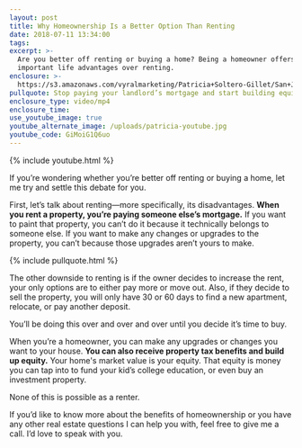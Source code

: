 ```yaml
---
layout: post
title: Why Homeownership Is a Better Option Than Renting
date: 2018-07-11 13:34:00
tags:
excerpt: >-
  Are you better off renting or buying a home? Being a homeowner offers many
  important life advantages over renting.
enclosure: >-
  https://s3.amazonaws.com/vyralmarketing/Patricia+Soltero-Gillet/San+Joaquin+Valley-Bay+Area+Real+Estate-+Why+Homeownership+Is+a+Better+Option+Than+Renting.mp4
pullquote: Stop paying your landlord’s mortgage and start building equity for yourself.
enclosure_type: video/mp4
enclosure_time:
use_youtube_image: true
youtube_alternate_image: /uploads/patricia-youtube.jpg
youtube_code: GiMoiG1Q6uo
---
```


{% include youtube.html %}

If you’re wondering whether you’re better off renting or buying a home, let me try and settle this debate for you.

First, let’s talk about renting—more specifically, its disadvantages. **When you rent a property, you’re paying someone else’s mortgage.** If you want to paint that property, you can’t do it because it technically belongs to someone else. If you want to make any changes or upgrades to the property, you can’t because those upgrades aren’t yours to make.

{% include pullquote.html %}

The other downside to renting is if the owner decides to increase the rent, your only options are to either pay more or move out. Also, if they decide to sell the property, you will only have 30 or 60 days to find a new apartment, relocate, or pay another deposit.

You’ll be doing this over and over and over until you decide it’s time to buy.

When you’re a homeowner, you can make any upgrades or changes you want to your house. **You can also receive property tax benefits and build up equity.** Your home's market value is your equity. That equity is money you can tap into to fund your kid’s college education, or even buy an investment property.

None of this is possible as a renter.

If you’d like to know more about the benefits of homeownership or you have any other real estate questions I can help you with, feel free to give me a call. I’d love to speak with you.